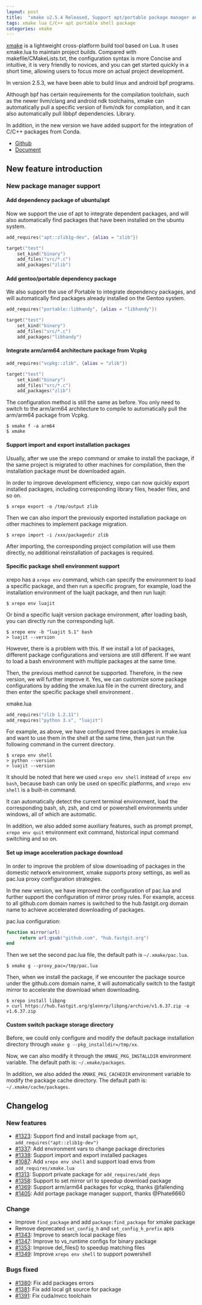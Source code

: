 ```yaml
---
layout: post
title:  "xmake v2.5.4 Released, Support apt/portable package manager and improve xrepo shell"
tags: xmake lua C/C++ apt portable shell package
categories: xmake
---
```


[xmake](https://github.com/xmake-io/xmake) is a lightweight cross-platform build tool based on Lua. It uses xmake.lua to maintain project builds. Compared with makefile/CMakeLists.txt, the configuration syntax is more Concise and intuitive, it is very friendly to novices, and you can get started quickly in a short time, allowing users to focus more on actual project development.

In version 2.5.3, we have been able to build linux and android bpf programs.

Although bpf has certain requirements for the compilation toolchain, such as the newer llvm/clang and android ndk toolchains, xmake can automatically pull a specific version of llvm/ndk for compilation, and it can also automatically pull libbpf dependencies. Library.

In addition, in the new version we have added support for the integration of C/C++ packages from Conda.

* [Github](https://github.com/xmake-io/xmake)
* [Document](https://xmake.io/)

## New feature introduction

### New package manager support

#### Add dependency package of ubuntu/apt

Now we support the use of apt to integrate dependent packages, and will also automatically find packages that have been installed on the ubuntu system.

```lua
add_requires("apt::zlib1g-dev", {alias = "zlib"})

target("test")
    set_kind("binary")
    add_files("src/*.c")
    add_packages("zlib")
```

#### Add gentoo/portable dependency package

We also support the use of Portable to integrate dependency packages, and will automatically find packages already installed on the Gentoo system.

```lua
add_requires("portable::libhandy", {alias = "libhandy"})

target("test")
    set_kind("binary")
    add_files("src/*.c")
    add_packages("libhandy")
```










#### Integrate arm/arm64 architecture package from Vcpkg

```lua
add_requires("vcpkg::zlib", {alias = "zlib"})

target("test")
    set_kind("binary")
    add_files("src/*.c")
    add_packages("zlib")
```

The configuration method is still the same as before. You only need to switch to the arm/arm64 architecture to compile to automatically pull the arm/arm64 package from Vcpkg.

```console
$ xmake f -a arm64
$ xmake
```

#### Support import and export installation packages

Usually, after we use the xrepo command or xmake to install the package, if the same project is migrated to other machines for compilation, then the installation package must be downloaded again.

In order to improve development efficiency, xrepo can now quickly export installed packages, including corresponding library files, header files, and so on.

```console
$ xrepo export -o /tmp/output zlib
```

Then we can also import the previously exported installation package on other machines to implement package migration.

```console
$ xrepo import -i /xxx/packagedir zlib
```

After importing, the corresponding project compilation will use them directly, no additional reinstallation of packages is required.

#### Specific package shell environment support

xrepo has a `xrepo env` command, which can specify the environment to load a specific package, and then run a specific program, for example, load the installation environment of the luajit package, and then run luajit:

```console
$ xrepo env luajit
```

Or bind a specific luajit version package environment, after loading bash, you can directly run the corresponding lujit.
```console
$ xrepo env -b "luajit 5.1" bash
> luajit --version
```

However, there is a problem with this. If we install a lot of packages, different package configurations and versions are still different. If we want to load a bash environment with multiple packages at the same time.

Then, the previous method cannot be supported. Therefore, in the new version, we will further improve it. Yes, we can customize some package configurations by adding the xmake.lua file in the current directory, and then enter the specific package shell environment .

xmake.lua

```lua
add_requires("zlib 1.2.11")
add_requires("python 3.x", "luajit")
```

For example, as above, we have configured three packages in xmake.lua and want to use them in the shell at the same time, then just run the following command in the current directory.

```console
$ xrepo env shell
> python --version
> luajit --version
```

It should be noted that here we used `xrepo env shell` instead of `xrepo env bash`, because bash can only be used on specific platforms, and `xrepo env shell` is a built-in command.

It can automatically detect the current terminal environment, load the corresponding bash, sh, zsh, and cmd or powershell environments under windows, all of which are automatic.

In addition, we also added some auxiliary features, such as prompt prompt, `xrepo env quit` environment exit command, historical input command switching and so on.

#### Set up image acceleration package download

In order to improve the problem of slow downloading of packages in the domestic network environment, xmake supports proxy settings, as well as pac.lua proxy configuration strategies.

In the new version, we have improved the configuration of pac.lua and further support the configuration of mirror proxy rules. For example, access to all github.com domain names is switched to the hub.fastgit.org domain name to achieve accelerated downloading of packages.

pac.lua configuration:

```lua
function mirror(url)
     return url:gsub("github.com", "hub.fastgit.org")
end
```

Then we set the second pac.lua file, the default path is `~/.xmake/pac.lua`.

```console
$ xmake g --proxy_pac=/tmp/pac.lua
```

Then, when we install the package, if we encounter the package source under the github.com domain name, it will automatically switch to the fastgit mirror to accelerate the download when downloading.

```console
$ xrepo install libpng
> curl https://hub.fastgit.org/glennrp/libpng/archive/v1.6.37.zip -o v1.6.37.zip
```

#### Custom switch package storage directory

Before, we could only configure and modify the default package installation directory through `xmake g --pkg_installdir=/tmp/xx`.

Now, we can also modify it through the `XMAKE_PKG_INSTALLDIR` environment variable. The default path is: `~/.xmake/packages`.

In addition, we also added the `XMAKE_PKG_CACHEDIR` environment variable to modify the package cache directory. The default path is: `~/.xmake/cache/packages`.


## Changelog

### New features

* [#1323](https://github.com/xmake-io/xmake/issues/1323): Support find and install package from `apt`, `add_requires("apt::zlib1g-dev")`
* [#1337](https://github.com/xmake-io/xmake/issues/1337): Add environment vars to change package directories
* [#1338](https://github.com/xmake-io/xmake/issues/1338): Support import and export installed packages
* [#1087](https://github.com/xmake-io/xmake/issues/1087): Add `xrepo env shell` and support load envs from `add_requires/xmake.lua`
* [#1313](https://github.com/xmake-io/xmake/issues/1313): Support private package for `add_requires/add_deps`
* [#1358](https://github.com/xmake-io/xmake/issues/1358): Support to set mirror url to speedup download package
* [#1369](https://github.com/xmake-io/xmake/pull/1369): Support arm/arm64 packages for vcpkg, thanks @fallending
* [#1405](https://github.com/xmake-io/xmake/pull/1405): Add portage package manager support, thanks @Phate6660

### Change

* Improve `find_package` and add `package:find_package` for xmake package
* Remove deprecated `set_config_h` and `set_config_h_prefix` apis
* [#1343](https://github.com/xmake-io/xmake/issues/1343): Improve to search local package files
* [#1347](https://github.com/xmake-io/xmake/issues/1347): Improve to vs_runtime configs for binary package
* [#1353](https://github.com/xmake-io/xmake/issues/1353): Improve del_files() to speedup matching files
* [#1349](https://github.com/xmake-io/xmake/issues/1349): Improve `xrepo env shell` to support powershell

### Bugs fixed

* [#1380](https://github.com/xmake-io/xmake/issues/1380): Fix add packages errors
* [#1381](https://github.com/xmake-io/xmake/issues/1381): Fix add local git source for package
* [#1391](https://github.com/xmake-io/xmake/issues/1391): Fix cuda/nvcc toolchain


